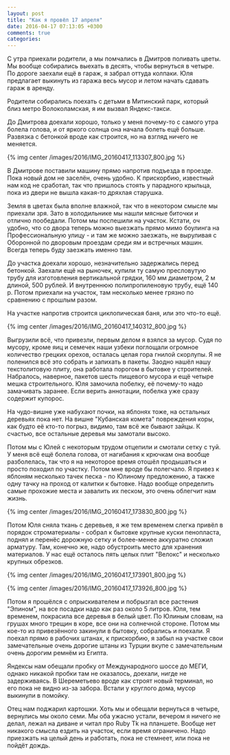 ```yaml
---
layout: post
title: "Как я провёл 17 апреля"
date: 2016-04-17 07:13:05 +0300
comments: true
categories: 
---
```

С утра приехали родители, а мы помчались в Дмитров поливать цветы. Мы вообще собирались выехать в десять, чтобы вернуться в четыре. По дороге заехали ещё в гараж, я забрал оттуда колпаки. Юля предлагает выкинуть из гаража весь мусор и летом начать сдавать гараж в аренду.

Родители собирались поехать с детьми в Митинский парк, который близ метро Волоколамская, я им вызвал Яндекс-такси.

До Дмитрова доехали хорошо, только у меня почему-то с самого утра болела голова, и от яркого солнца она начала болеть ещё больше. Развязка с бетонкой вроде как строится, но на взгляд ничего не меняется.

{% img center /images/2016/IMG_20160417_113307_800.jpg %}

В Дмитрове поставили машину прямо напротив подъезда в проезде. Пока новый дом не заселён, очень удобно. К прискорбию, известный нам код не сработал, так что пришлось стоять у парадного крыльца, пока из двери не вышла какая-то дряхлая старушка.

Земля в цветах была вполне влажной, так что в некотором смысле мы приехали зря. Зато в холодильнике мы нашли мясные биточки и отлично пообедали. Потом мы поспешили на участок. Кстати, оч удобно, что со двора теперь можно выезжать прямо мимо боулинга на Профессиональную улицу - и там же можно заезжать, не выруливая с Оборонной по дворовым проездам среди ям и встречных машин. Всегда теперь буду заезжать именно там.

До участка доехали хорошо, незначительно задержались перед бетонкой. Заехали ещё на рыночек, купили ту самую пресловутую трубу для изготовления вертикальной грядки, 160 мм диаметром, 2 м длиной, 500 рублей. И внутреннюю полипропиленовую трубу, ещё 140 р. Потом приехали на участок, там несколько менее грязно по сравнению с прошлым разом. 

На участке напротив строится циклопическая баня, или это что-то ещё.

{% img center /images/2016/IMG_20160417_140312_800.jpg %}

Выгрузили всё, что привезли, первым делом я взялся за мусор. Судя по мусору, кроме яиц и семечек наши узбеки поглощали огромное количество грецких орехов, осталась целая гора гнилой скорлупы. Я не поленился всё это собрать и запихать в пакеты. Заодно нашёл нашу текстолитовую плиту, она работала порогом в бытовке у строителей. Набралось, наверное, пакетов шесть пищевого мусора и ещё четыре мешка строительного. Юля замочила побелку, её почему-то надо замачивать заранее. Если верить аннотации, побелка уже сразу содержит купорос.

На чудо-вишне уже набухают почки, на яблонях тоже, на остальных деревьях пока нет. На вишне "Кубанская комета" повреждения коры, как будто её кто-то погрыз, видимо, там всё же бывают зайцы. К счастью, все остальные деревья мы замотали высоко.

Потом мы с Юлей с некоторым трудом отцепили и смотали сетку с туй. У меня всё ещё болела голова, от нагибания к крючкам она вообще разболелась, так что я на некоторое время отошёл продышаться и просто походил по участку. Потом мне вроде бы полегчало. Я привез к яблоням несколько тачек песка - по Юлиному предложению, а также одну тачку на проход от калитки к бытовке. Надо вообще определить самые прохожие места и завалить их песком, это очень облегчит нам жизнь.

{% img center /images/2016/IMG_20160417_173830_800.jpg %}

Потом Юля сняла ткань с деревьев, я же тем временем слегка привёл в порядок строматериалы - собрал к бытовке крупные куски пенопласта, поднял и перенёс дорожную сетку и более-менее аккуратно сложил арматуру. Там, конечно же, надо обустроить место для хранения материалов. У нас ещё осталось пять целых плит "Велокс" и несколько крупных обрезков.

{% img center /images/2016/IMG_20160417_173901_800.jpg %}

{% img center /images/2016/IMG_20160417_173926_800.jpg %}

Потом я прошёлся с опрыскивателем и побрызгал все растения "Эпином", на все посадки надо как раз около 5 литров. Юля, тем временем, покрасила все деревья в белый цвет. По Юлиным словам, на грушах много трещин в коре, все они на солнечной стороне. Потом мы кое-то из привезённого закинули в бытовку, собрались и поехали. Я поехал прямо в рабочих штанах, к прискорбию, я забыл на участке свои замечательные очень дорогие штаны из Турции вкупе с замечательным очень дорогим ремнём из Египта.

Яндексы нам обещали пробку от Международного шоссе до МЕГИ, однако никакой пробки там не оказалось, доехали, нигде не задерживаясь. В Шереметьево вроде как строят новый терминал, но его пока не видно из-за забора. Встали у круглого дома, мусор выкинули в помойку.

Отец нам поджарил картошки. Хоть мы и обещали вернуться в четыре, вернулись мы около семи. Мы оба ужасно устали, вечером я ничего не делал, лежал на диване и читал про Ruby Tk на планшете. Вообще нет никакого смысла ездить на участок, если время ограничено. Надо приезжать на целый день и работать, пока не стемнеет, или пока не пойдёт дождь.





